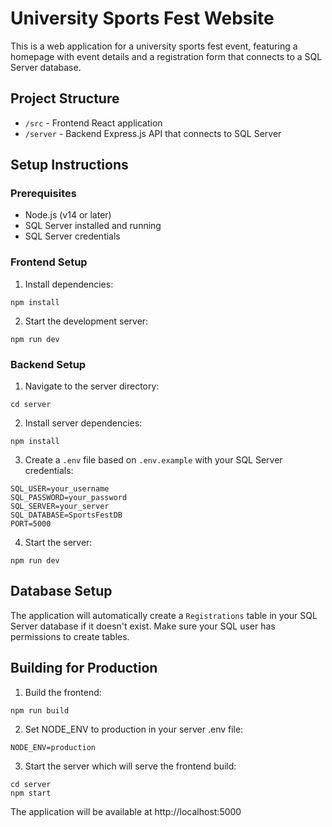 
# University Sports Fest Website

This is a web application for a university sports fest event, featuring a homepage with event details and a registration form that connects to a SQL Server database.

## Project Structure

- `/src` - Frontend React application
- `/server` - Backend Express.js API that connects to SQL Server

## Setup Instructions

### Prerequisites

- Node.js (v14 or later)
- SQL Server installed and running
- SQL Server credentials

### Frontend Setup

1. Install dependencies:
```
npm install
```

2. Start the development server:
```
npm run dev
```

### Backend Setup

1. Navigate to the server directory:
```
cd server
```

2. Install server dependencies:
```
npm install
```

3. Create a `.env` file based on `.env.example` with your SQL Server credentials:
```
SQL_USER=your_username
SQL_PASSWORD=your_password
SQL_SERVER=your_server
SQL_DATABASE=SportsFestDB
PORT=5000
```

4. Start the server:
```
npm run dev
```

## Database Setup

The application will automatically create a `Registrations` table in your SQL Server database if it doesn't exist. Make sure your SQL user has permissions to create tables.

## Building for Production

1. Build the frontend:
```
npm run build
```

2. Set NODE_ENV to production in your server .env file:
```
NODE_ENV=production
```

3. Start the server which will serve the frontend build:
```
cd server
npm start
```

The application will be available at http://localhost:5000
